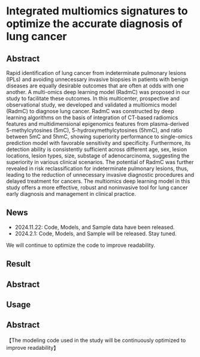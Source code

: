 Integrated multiomics signatures to optimize the accurate diagnosis of lung cancer  
===================================================================================


    
## Abstract
Rapid identification of lung cancer from indeterminate pulmonary lesions (IPLs) and avoiding unnecessary invasive biopsies in patients with benign diseases are equally desirable outcomes that are often at odds with one another. A multi-omics deep learning model (RadmC) was proposed in our study to facilitate these outcomes. In this multicenter, prospective and observational study, we developed and validated a multiomics model (RadmC) to diagnose lung cancer. RadmC was constructed by deep learning algorithms on the basis of integration of CT-based radiomics features and multidimensional epigenomics features from plasma-derived 5-methylcytosines (5mC), 5-hydroxymethylcytosines (5hmC), and ratio between 5mC and 5hmC, showing superiority performance to single-omics prediction model with favorable sensitivity and specificity. Furthermore, its detection ability is consistently sufficient across different age, sex, lesion locations, lesion types, size, substage of adenocarcinoma, suggesting the superiority in various clinical scenarios. The potential of RadmC was further revealed in risk reclassification for indeterminate pulmonary lesions, thus, leading to the reduction of unnecessary invasive diagnostic procedures and delayed treatment for cancers. The multiomics deep learning model in this study offers a more effective, robust and noninvasive tool for lung cancer early diagnosis and management in clinical practice.  


## News
- 2024.11.22: Code, Models, and Sample data have been released.
- 2024.2.1: Code, Models, and Sample will be released. Stay tuned.

We will continue to optimize the code to improve readability.


## Result


## Abstract


## Usage


## Abstract

  【The modeling code used in the study will be continuously optimized to improve readability】
